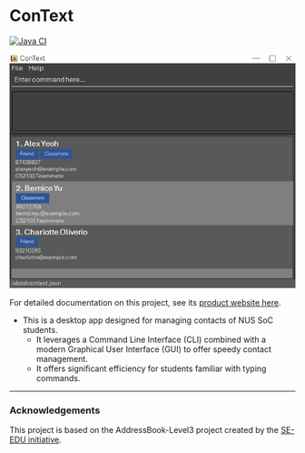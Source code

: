 # ConText

[![Java CI](https://github.com/AY2324S1-CS2103-W14-3/tp/actions/workflows/gradle.yml/badge.svg)](https://github.com/AY2324S1-CS2103-W14-3/tp/actions/workflows/gradle.yml)

![](./docs/images/Ui.png)

For detailed documentation on this project, see its [product website here](https://ay2324s1-cs2103-w14-3.github.io/tp/).


* This is a desktop app designed for managing contacts of NUS SoC students. 
  * It leverages a Command Line Interface (CLI) combined with a modern Graphical User Interface (GUI) to offer speedy contact management. 
  * It offers significant efficiency for students familiar with typing commands. 

---

### Acknowledgements

This project is based on the AddressBook-Level3 project created by the [SE-EDU initiative](https://se-education.org).

